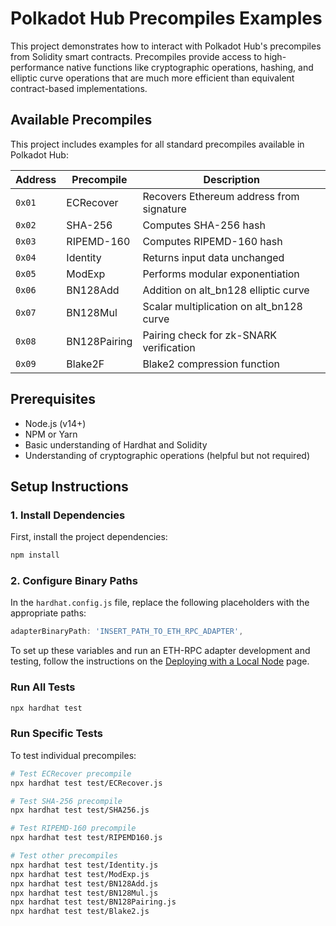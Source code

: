 # Polkadot Hub Precompiles Examples

This project demonstrates how to interact with Polkadot Hub's precompiles from Solidity smart contracts. Precompiles provide access to high-performance native functions like cryptographic operations, hashing, and elliptic curve operations that are much more efficient than equivalent contract-based implementations.

## Available Precompiles

This project includes examples for all standard precompiles available in Polkadot Hub:

| Address | Precompile   | Description                              |
| ------- | ------------ | ---------------------------------------- |
| `0x01`  | ECRecover    | Recovers Ethereum address from signature |
| `0x02`  | SHA-256      | Computes SHA-256 hash                    |
| `0x03`  | RIPEMD-160   | Computes RIPEMD-160 hash                 |
| `0x04`  | Identity     | Returns input data unchanged             |
| `0x05`  | ModExp       | Performs modular exponentiation          |
| `0x06`  | BN128Add     | Addition on alt_bn128 elliptic curve     |
| `0x07`  | BN128Mul     | Scalar multiplication on alt_bn128 curve |
| `0x08`  | BN128Pairing | Pairing check for zk-SNARK verification  |
| `0x09`  | Blake2F      | Blake2 compression function              |

## Prerequisites

- Node.js (v14+)
- NPM or Yarn
- Basic understanding of Hardhat and Solidity
- Understanding of cryptographic operations (helpful but not required)

## Setup Instructions

### 1. Install Dependencies

First, install the project dependencies:

```bash
npm install
```

### 2. Configure Binary Paths

In the `hardhat.config.js` file, replace the following placeholders with the appropriate paths:

```javascript
adapterBinaryPath: 'INSERT_PATH_TO_ETH_RPC_ADAPTER',
```

To set up these variables and run an ETH-RPC adapter development and testing, follow the instructions on the [Deploying with a Local Node](https://papermoonio.github.io/polkadot-mkdocs/develop/smart-contracts/dev-environments/hardhat/#deploying-with-a-local-node) page.

### Run All Tests

```bash
npx hardhat test
```

### Run Specific Tests

To test individual precompiles:

```bash
# Test ECRecover precompile
npx hardhat test test/ECRecover.js

# Test SHA-256 precompile
npx hardhat test test/SHA256.js

# Test RIPEMD-160 precompile
npx hardhat test test/RIPEMD160.js

# Test other precompiles
npx hardhat test test/Identity.js
npx hardhat test test/ModExp.js
npx hardhat test test/BN128Add.js
npx hardhat test test/BN128Mul.js
npx hardhat test test/BN128Pairing.js
npx hardhat test test/Blake2.js
```